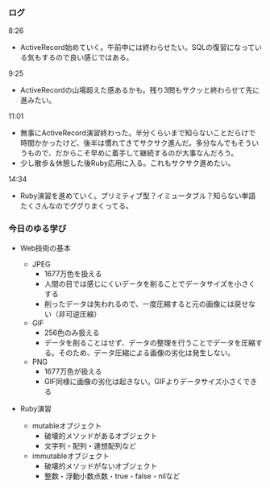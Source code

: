 ### ログ
8:26  
- ActiveRecord始めていく。午前中には終わらせたい。SQLの復習になっている気もするので良い感じではある。

9:25  
- ActiveRecordの山場超えた感あるかも。残り3問もサクッと終わらせて先に進みたい。

11:01
- 無事にActiveRecord演習終わった。半分くらいまで知らないことだらけで時間かかったけど、後半は慣れてきてサクサク進んだ。多分なんでもそういうもので、だからこそ早めに着手して継続するのが大事なんだろう。
- 少し散歩＆休憩した後Ruby応用に入る。これもサクサク進めたい。

14:34
- Ruby演習を進めていく。プリミティブ型？イミュータブル？知らない単語たくさんなのでググりまくってる。

### 今日のゆる学び
- Web技術の基本  
  - JPEG  
    - 1677万色を扱える  
    - 人間の目では感じにくいデータを削ることでデータサイズを小さくする  
    - 削ったデータは失われるので、一度圧縮すると元の画像には戻せない（非可逆圧縮）  
  - GIF  
    - 256色のみ扱える  
    - データを削ることはせず、データの整理を行うことでデータを圧縮する。そのため、データ圧縮による画像の劣化は発生しない。  
  - PNG  
    - 1677万色が扱える  
    - GIF同様に画像の劣化は起きない。GIFよりデータサイズ小さくできる  

- Ruby演習  
  - mutableオブジェクト  
    - 破壊的メソッドがあるオブジェクト  
    - 文字列・配列・連想配列など  
  - immutableオブジェクト  
    - 破壊的メソッドがないオブジェクト  
    - 整数・浮動小数点数・true・false・nilなど    
